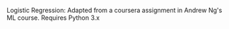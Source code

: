 Logistic Regression: Adapted from a coursera assignment in Andrew Ng's ML course. Requires Python 3.x
